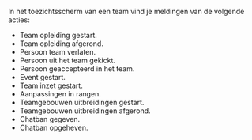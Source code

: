 In het toezichtsscherm van een team vind je meldingen van de volgende acties:
- Team opleiding gestart.
- Team opleiding afgerond.
- Persoon team verlaten.
- Persoon uit het team gekickt.
- Persoon geaccepteerd in het team.
- Event gestart.
- Team inzet gestart.
- Aanpassingen in rangen.
- Teamgebouwen uitbreidingen gestart.
- Teamgebouwen uitbreidingen afgerond.
- Chatban gegeven.
- Chatban opgeheven.
